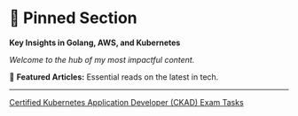 # 📌 Pinned Section

**Key Insights in Golang, AWS, and Kubernetes**

_Welcome to the hub of my most impactful content._

🚀 **Featured Articles:** Essential reads on the latest in tech.

---  

[Certified Kubernetes Application Developer (CKAD) Exam Tasks](posts/ckad/ckad-tasks.md)
